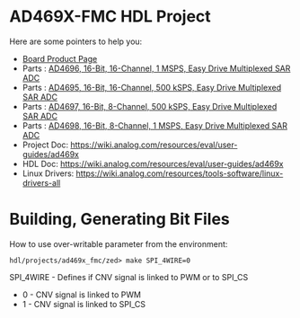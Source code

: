 # AD469X-FMC HDL Project

Here are some pointers to help you:
  * [Board Product Page](https://www.analog.com/eval-ad4696)
  * Parts : [AD4696, 16-Bit, 16-Channel, 1 MSPS, Easy Drive Multiplexed SAR ADC](https://www.analog.com/ad4696)
  * Parts : [AD4695, 16-Bit, 16-Channel, 500 kSPS, Easy Drive Multiplexed SAR ADC](https://www.analog.com/ad4695)
  * Parts : [AD4697, 16-Bit, 8-Channel, 500 kSPS, Easy Drive Multiplexed SAR ADC](https://www.analog.com/ad4697)
  * Parts : [AD4698, 16-Bit, 8-Channel, 1 MSPS, Easy Drive Multiplexed SAR ADC](https://www.analog.com/ad4698)
  * Project Doc: https://wiki.analog.com/resources/eval/user-guides/ad469x
  * HDL Doc: https://wiki.analog.com/resources/eval/user-guides/ad469x
  * Linux Drivers: https://wiki.analog.com/resources/tools-software/linux-drivers-all
# Building, Generating Bit Files

How to use over-writable parameter from the environment:
```
hdl/projects/ad469x_fmc/zed> make SPI_4WIRE=0
```
SPI_4WIRE - Defines if CNV signal is linked to PWM or to SPI_CS
* 0 - CNV signal is linked to PWM
* 1 - CNV signal is linked to SPI_CS